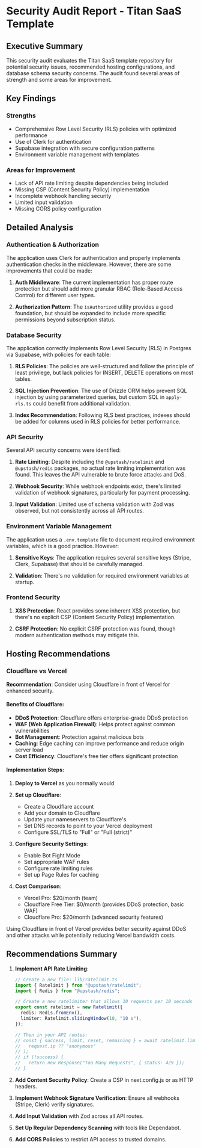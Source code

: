 # Security Audit Report - Titan SaaS Template

## Executive Summary

This security audit evaluates the Titan SaaS template repository for potential security issues, recommended hosting configurations, and database schema security concerns. The audit found several areas of strength and some areas for improvement.

## Key Findings

### Strengths
- Comprehensive Row Level Security (RLS) policies with optimized performance
- Use of Clerk for authentication
- Supabase integration with secure configuration patterns
- Environment variable management with templates

### Areas for Improvement
- Lack of API rate limiting despite dependencies being included
- Missing CSP (Content Security Policy) implementation
- Incomplete webhook handling security
- Limited input validation
- Missing CORS policy configuration

## Detailed Analysis

### Authentication & Authorization

The application uses Clerk for authentication and properly implements authentication checks in the middleware. However, there are some improvements that could be made:

1. **Auth Middleware**: The current implementation has proper route protection but should add more granular RBAC (Role-Based Access Control) for different user types.

2. **Authorization Pattern**: The `isAuthorized` utility provides a good foundation, but should be expanded to include more specific permissions beyond subscription status.

### Database Security

The application correctly implements Row Level Security (RLS) in Postgres via Supabase, with policies for each table:

1. **RLS Policies**: The policies are well-structured and follow the principle of least privilege, but lack policies for INSERT, DELETE operations on most tables.

2. **SQL Injection Prevention**: The use of Drizzle ORM helps prevent SQL injection by using parameterized queries, but custom SQL in `apply-rls.ts` could benefit from additional validation.

3. **Index Recommendation**: Following RLS best practices, indexes should be added for columns used in RLS policies for better performance.

### API Security

Several API security concerns were identified:

1. **Rate Limiting**: Despite including the `@upstash/ratelimit` and `@upstash/redis` packages, no actual rate limiting implementation was found. This leaves the API vulnerable to brute force attacks and DoS.

2. **Webhook Security**: While webhook endpoints exist, there's limited validation of webhook signatures, particularly for payment processing.

3. **Input Validation**: Limited use of schema validation with Zod was observed, but not consistently across all API routes.

### Environment Variable Management

The application uses a `.env.template` file to document required environment variables, which is a good practice. However:

1. **Sensitive Keys**: The application requires several sensitive keys (Stripe, Clerk, Supabase) that should be carefully managed.

2. **Validation**: There's no validation for required environment variables at startup.

### Frontend Security

1. **XSS Protection**: React provides some inherent XSS protection, but there's no explicit CSP (Content Security Policy) implementation.

2. **CSRF Protection**: No explicit CSRF protection was found, though modern authentication methods may mitigate this.

## Hosting Recommendations

### Cloudflare vs Vercel

**Recommendation**: Consider using Cloudflare in front of Vercel for enhanced security.

#### Benefits of Cloudflare:
- **DDoS Protection**: Cloudflare offers enterprise-grade DDoS protection
- **WAF (Web Application Firewall)**: Helps protect against common vulnerabilities
- **Bot Management**: Protection against malicious bots
- **Caching**: Edge caching can improve performance and reduce origin server load
- **Cost Efficiency**: Cloudflare's free tier offers significant protection 

#### Implementation Steps:

1. **Deploy to Vercel** as you normally would
2. **Set up Cloudflare**:
   - Create a Cloudflare account
   - Add your domain to Cloudflare
   - Update your nameservers to Cloudflare's
   - Set DNS records to point to your Vercel deployment
   - Configure SSL/TLS to "Full" or "Full (strict)"

3. **Configure Security Settings**:
   - Enable Bot Fight Mode
   - Set appropriate WAF rules
   - Configure rate limiting rules
   - Set up Page Rules for caching

4. **Cost Comparison**:
   - Vercel Pro: $20/month (team)
   - Cloudflare Free Tier: $0/month (provides DDoS protection, basic WAF)
   - Cloudflare Pro: $20/month (advanced security features)

Using Cloudflare in front of Vercel provides better security against DDoS and other attacks while potentially reducing Vercel bandwidth costs.

## Recommendations Summary

1. **Implement API Rate Limiting**:
   ```typescript
   // Create a new file: lib/ratelimit.ts
   import { Ratelimit } from "@upstash/ratelimit";
   import { Redis } from "@upstash/redis";

   // Create a new ratelimiter that allows 10 requests per 10 seconds
   export const ratelimit = new Ratelimit({
     redis: Redis.fromEnv(),
     limiter: Ratelimit.slidingWindow(10, "10 s"),
   });
   
   // Then in your API routes:
   // const { success, limit, reset, remaining } = await ratelimit.limit(
   //   request.ip ?? "anonymous"
   // );
   // if (!success) {
   //   return new Response("Too Many Requests", { status: 429 });
   // }
   ```

2. **Add Content Security Policy**:
   Create a CSP in next.config.js or as HTTP headers.

3. **Implement Webhook Signature Verification**:
   Ensure all webhooks (Stripe, Clerk) verify signatures.

4. **Add Input Validation** with Zod across all API routes.

5. **Set Up Regular Dependency Scanning** with tools like Dependabot.

6. **Add CORS Policies** to restrict API access to trusted domains. 